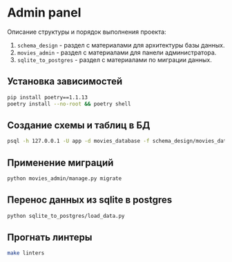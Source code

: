 # Admin panel

Описание структуры и порядок выполнения проекта:
1. `schema_design` - раздел c материалами для архитектуры базы данных.
2. `movies_admin` - раздел с материалами для панели администратора.
3. `sqlite_to_postgres` - раздел с материалами по миграции данных.

## Установка зависимостей
```bash
pip install poetry==1.1.13
poetry install --no-root && poetry shell
```

## Создание схемы и таблиц в БД
```bash
psql -h 127.0.0.1 -U app -d movies_database -f schema_design/movies_database.ddl
```

## Применение миграций
```bash
python movies_admin/manage.py migrate
```

## Перенос данных из sqlite в postgres
```bash
python sqlite_to_postgres/load_data.py
```

## Прогнать линтеры
```bash
make linters
```

